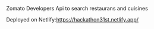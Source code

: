 Zomato Developers Api to search restaurans and cuisines

Deployed on Netlify:https://hackathon31st.netlify.app/
